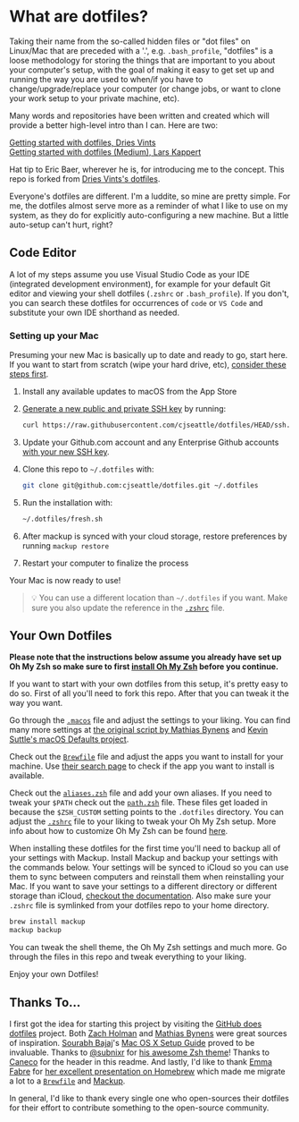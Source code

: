 # What are dotfiles?

Taking their name from the so-called hidden files or "dot files" on Linux/Mac that are preceded with a '.', e.g. `.bash_profile`, "dotfiles" is a loose methodology for storing the things that are important to you about your computer's setup, with the goal of making it easy to get set up and running the way you are used to when/if you have to change/upgrade/replace your computer (or change jobs, or want to clone your work setup to your private machine, etc).

Many words and repositories have been written and created which will provide a better high-level intro than I can. Here are two:

[Getting started with dotfiles, Dries Vints](https://driesvints.com/blog/getting-started-with-dotfiles)  
[Getting started with dotfiles (Medium), Lars Kappert](https://medium.com/@webprolific/getting-started-with-dotfiles-43c3602fd789)  

Hat tip to Eric Baer, wherever he is, for introducing me to the concept. This repo is forked from [Dries Vints's dotfiles](https://github.com/driesvints/dotfiles).

Everyone's dotfiles are different. I'm a luddite, so mine are pretty simple. For me, the dotfiles almost serve more as a reminder of what I like to use on my system, as they do for explicitly auto-configuring a new machine. But a little auto-setup can't hurt, right?

## Code Editor

A lot of my steps assume you use Visual Studio Code as your IDE (integrated development environment), for example for your default Git editor and viewing your shell dotfiles (`.zshrc` or `.bash_profile`). If you don't, you can search these dotfiles for occurrences of `code` or `VS Code` and substitute your own IDE shorthand as needed.

### Setting up your Mac

Presuming your new Mac is basically up to date and ready to go, start here. If you want to start from scratch (wipe your hard drive, etc), [consider these steps first](https://github.com/driesvints/dotfiles#a-fresh-macos-setup).

1. Install any available updates to macOS from the App Store
1. [Generate a new public and private SSH key](https://docs.github.com/en/github/authenticating-to-github/generating-a-new-ssh-key-and-adding-it-to-the-ssh-agent) by running:

   ```zsh
   curl https://raw.githubusercontent.com/cjseattle/dotfiles/HEAD/ssh.sh | sh -s "<your-email-address>"
   ```

1. Update your Github.com account and any Enterprise Github accounts [with your new SSH key](https://docs.github.com/en/authentication/connecting-to-github-with-ssh/adding-a-new-ssh-key-to-your-github-account). 

1. Clone this repo to `~/.dotfiles` with:

    ```zsh
    git clone git@github.com:cjseattle/dotfiles.git ~/.dotfiles
    ```

1. Run the installation with:

    ```zsh
    ~/.dotfiles/fresh.sh
    ```

1. After mackup is synced with your cloud storage, restore preferences by running `mackup restore`
1. Restart your computer to finalize the process

Your Mac is now ready to use!

> 💡 You can use a different location than `~/.dotfiles` if you want. Make sure you also update the reference in the [`.zshrc`](./.zshrc#L2) file.

## Your Own Dotfiles

**Please note that the instructions below assume you already have set up Oh My Zsh so make sure to first [install Oh My Zsh](https://github.com/robbyrussell/oh-my-zsh#getting-started) before you continue.**

If you want to start with your own dotfiles from this setup, it's pretty easy to do so. First of all you'll need to fork this repo. After that you can tweak it the way you want.

Go through the [`.macos`](./.macos) file and adjust the settings to your liking. You can find many more settings at [the original script by Mathias Bynens](https://github.com/mathiasbynens/dotfiles/blob/master/.macos) and [Kevin Suttle's macOS Defaults project](https://github.com/kevinSuttle/MacOS-Defaults).

Check out the [`Brewfile`](./Brewfile) file and adjust the apps you want to install for your machine. Use [their search page](https://caskroom.github.io/search) to check if the app you want to install is available.

Check out the [`aliases.zsh`](./aliases.zsh) file and add your own aliases. If you need to tweak your `$PATH` check out the [`path.zsh`](./path.zsh) file. These files get loaded in because the `$ZSH_CUSTOM` setting points to the `.dotfiles` directory. You can adjust the [`.zshrc`](./.zshrc) file to your liking to tweak your Oh My Zsh setup. More info about how to customize Oh My Zsh can be found [here](https://github.com/robbyrussell/oh-my-zsh/wiki/Customization).

When installing these dotfiles for the first time you'll need to backup all of your settings with Mackup. Install Mackup and backup your settings with the commands below. Your settings will be synced to iCloud so you can use them to sync between computers and reinstall them when reinstalling your Mac. If you want to save your settings to a different directory or different storage than iCloud, [checkout the documentation](https://github.com/lra/mackup/blob/master/doc/README.md#storage). Also make sure your `.zshrc` file is symlinked from your dotfiles repo to your home directory. 

```zsh
brew install mackup
mackup backup
```

You can tweak the shell theme, the Oh My Zsh settings and much more. Go through the files in this repo and tweak everything to your liking.

Enjoy your own Dotfiles!

## Thanks To...

I first got the idea for starting this project by visiting the [GitHub does dotfiles](https://dotfiles.github.io/) project. Both [Zach Holman](https://github.com/holman/dotfiles) and [Mathias Bynens](https://github.com/mathiasbynens/dotfiles) were great sources of inspiration. [Sourabh Bajaj](https://twitter.com/sb2nov/)'s [Mac OS X Setup Guide](http://sourabhbajaj.com/mac-setup/) proved to be invaluable. Thanks to [@subnixr](https://github.com/subnixr) for [his awesome Zsh theme](https://github.com/subnixr/minimal)! Thanks to [Caneco](https://twitter.com/caneco) for the header in this readme. And lastly, I'd like to thank [Emma Fabre](https://twitter.com/anahkiasen) for [her excellent presentation on Homebrew](https://speakerdeck.com/anahkiasen/a-storm-homebrewin) which made me migrate a lot to a [`Brewfile`](./Brewfile) and [Mackup](https://github.com/lra/mackup).

In general, I'd like to thank every single one who open-sources their dotfiles for their effort to contribute something to the open-source community.
